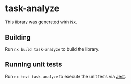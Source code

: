 # task-analyze

This library was generated with [Nx](https://nx.dev).

## Building

Run `nx build task-analyze` to build the library.

## Running unit tests

Run `nx test task-analyze` to execute the unit tests via [Jest](https://jestjs.io).
